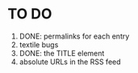 # TO DO

1. DONE: permalinks for each entry
2. textile bugs
3. DONE: the TITLE element
4. absolute URLs in the RSS feed
